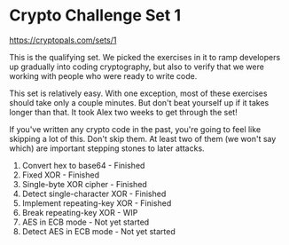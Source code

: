 # Crypto Challenge Set 1
https://cryptopals.com/sets/1

This is the qualifying set. We picked the exercises in it to ramp developers up gradually into coding cryptography, but also to verify that we were working with people who were ready to write code.

This set is relatively easy. With one exception, most of these exercises should take only a couple minutes. But don't beat yourself up if it takes longer than that. It took Alex two weeks to get through the set!

If you've written any crypto code in the past, you're going to feel like skipping a lot of this. Don't skip them. At least two of them (we won't say which) are important stepping stones to later attacks.

1. Convert hex to base64 - Finished
2. Fixed XOR - Finished
3. Single-byte XOR cipher - Finished
4. Detect single-character XOR - Finished
5. Implement repeating-key XOR - Finished
6. Break repeating-key XOR - WIP
7. AES in ECB mode - Not yet started
8. Detect AES in ECB mode - Not yet started